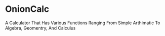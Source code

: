 # OnionCalc
A Calculator That Has Various Functions Ranging From Simple Arthimatic To Algebra, Geomentry, And Calculus
